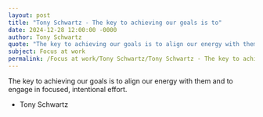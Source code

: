 ```yaml
---
layout: post
title: "Tony Schwartz - The key to achieving our goals is to"
date: 2024-12-28 12:00:00 -0000
author: Tony Schwartz
quote: "The key to achieving our goals is to align our energy with them and to engage in focused, intentional effort."
subject: Focus at work
permalink: /Focus at work/Tony Schwartz/Tony Schwartz - The key to achieving our goals is to
---
```


The key to achieving our goals is to align our energy with them and to engage in focused, intentional effort.

- Tony Schwartz
